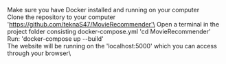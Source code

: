Make sure you have Docker installed and running on your computer\
Clone the repository to your computer 'https://github.com/teknaS47/MovieRecommender'\
Open a terminal in the project folder consisting docker-compose.yml 'cd MovieRecommender'\
Run: 'docker-compose up --build'\
The website will be running on the 'localhost:5000' which you can access through your browser\

